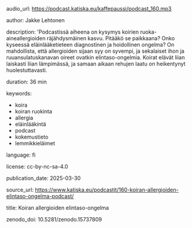 audio_url: https://podcast.katiska.eu/kaffepaussi/podcast_160.mp3

author: Jakke Lehtonen

description: 'Podcastissä aiheena on kysymys koirien ruoka-aineallergioiden räjähdysmäinen
  kasvu. Pitääkö se paikkaana? Onko kyseessä eläinlääketieteen diagnostinen ja hoidollinen
  ongelma? On mahdollista, että allergioiden sijaan syy on syvempi, ja sekalaiset
  ihon ja ruuansulatuskanavan oireet ovatkin elintaso-ongelmia. Koirat elävät liian
  laiskasti liian lämpimässä, ja samaan aikaan rehujen laatu on heikentynyt huolestuttavasti.

duration: 36 min

keywords:
- koira
- koiran ruokinta
- allergia
- eläinlääkintä
- podcast
- kokemustieto
- lemmikkieläimet

language: fi

license: cc-by-nc-sa-4.0

publication_date: 2025-03-30

source_url: https://www.katiska.eu/podcastit/160-koiran-allergioiden-elintaso-ongelma-podcast/

title: Koiran allergioiden elintaso-ongelma

zenodo_doi: 10.5281/zenodo.15737809
